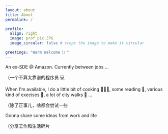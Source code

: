 ```yaml
---
layout: about
title: About
permalink: /

profile:
  align: right
  image: prof_pic.JPG
  image_circular: false # crops the image to make it circular

greetings: "Warm Welcome 🎉 "
---
```


An ex-SDE @ Amazon. Currently between jobs ... 

（一个不算太靠谱的程序员 💻

When I'm available, I do a little bit of cooking 👩🏼‍🍳, some reading 📖, various kind of execises 🏃, a lot of city walks 🚶 ...

（除了正事儿，啥都会尝试一些

Gonna share some ideas from work and life 

（分享工作和生活碎片

<!-- 
说实话，我不知道做这个博客的目的是什么（我猜你应该想要问），思来想去... 算了，真的想不到有什么目的。

爱好？非常多，可以说我不知道的我都想去尝试（高空项目、黑黢黢的项目除外）

特长？没什么特长，如果浅弹一些古筝算的话，那特长可以+1；会写毛笔字算吗，算的话也可以+1；摄影但不会后期算吗，算的话也可以+1（[Unsplash](https://unsplash.com/@syueying) 这里能找到我拍的一些照片）；潜水能够游5米算吗，算的话也可以+1；所以，我的特长大概是在0 ～ 4之间浮动，具体是几，看您标准

工作？亚马逊工作过半年，WFH & WLB，无痛成长的半年可以说是，然而职业生涯开始仅七个月后，狠狠经历一波裁员，现在属于无业游民（有要旅游的速速找我！！！

朋友？是有一群，但人类不多，主要是一些会用wx的狗和鸭子

爱看什么？热血向（灌篮高手算一个，但我反复观看前半段，至今没有看完整部），治愈向（魔卡少女樱算一个，长大后甚至发现很多隐藏剧本，常看常新啊～～）... 

应该没什么需要介绍的了，那么， "In case I don't see you... good afternoon, good evening, and good night" -->